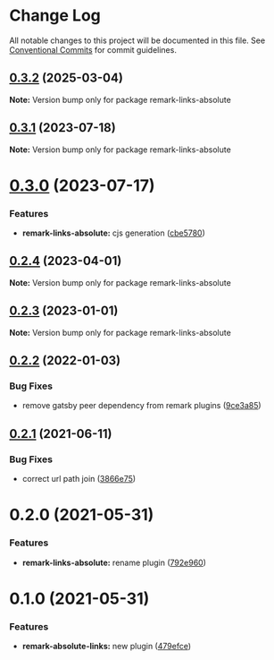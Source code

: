 # Change Log

All notable changes to this project will be documented in this file.
See [Conventional Commits](https://conventionalcommits.org) for commit guidelines.

## [0.3.2](https://github.com/adaltas/remark-gatsby-plugins/compare/remark-links-absolute@0.3.1...remark-links-absolute@0.3.2) (2025-03-04)

**Note:** Version bump only for package remark-links-absolute

## [0.3.1](https://github.com/adaltas/remark-gatsby-plugins/compare/remark-links-absolute@0.3.0...remark-links-absolute@0.3.1) (2023-07-18)

**Note:** Version bump only for package remark-links-absolute

# [0.3.0](https://github.com/adaltas/remark-gatsby-plugins/compare/remark-links-absolute@0.2.4...remark-links-absolute@0.3.0) (2023-07-17)

### Features

- **remark-links-absolute:** cjs generation ([cbe5780](https://github.com/adaltas/remark-gatsby-plugins/commit/cbe57804813e069d46a46c04afc50bb9fc522e2c))

## [0.2.4](https://github.com/adaltas/remark-gatsby-plugins/compare/remark-links-absolute@0.2.3...remark-links-absolute@0.2.4) (2023-04-01)

**Note:** Version bump only for package remark-links-absolute

## [0.2.3](https://github.com/adaltas/remark-gatsby-plugins/compare/remark-links-absolute@0.2.2...remark-links-absolute@0.2.3) (2023-01-01)

**Note:** Version bump only for package remark-links-absolute

## [0.2.2](https://github.com/adaltas/remark-gatsby-plugins/compare/remark-links-absolute@0.2.1...remark-links-absolute@0.2.2) (2022-01-03)

### Bug Fixes

- remove gatsby peer dependency from remark plugins ([9ce3a85](https://github.com/adaltas/remark-gatsby-plugins/commit/9ce3a8501f3b47807b9ffa44ba7e0ddcdcc7b34b))

## [0.2.1](https://github.com/adaltas/remark-gatsby-plugins/compare/remark-links-absolute@0.2.0...remark-links-absolute@0.2.1) (2021-06-11)

### Bug Fixes

- correct url path join ([3866e75](https://github.com/adaltas/remark-gatsby-plugins/commit/3866e7587e992174c7d156619b43b0f37e6bc029))

# 0.2.0 (2021-05-31)

### Features

- **remark-links-absolute:** rename plugin ([792e960](https://github.com/adaltas/remark-gatsby-plugins/commit/792e9609b5b34d497581cbbda35becacd454a0a8))

# 0.1.0 (2021-05-31)

### Features

- **remark-absolute-links:** new plugin ([479efce](https://github.com/adaltas/remark-gatsby-plugins/commit/479efce891eaca3893290d453a6c689ae5493fd8))
